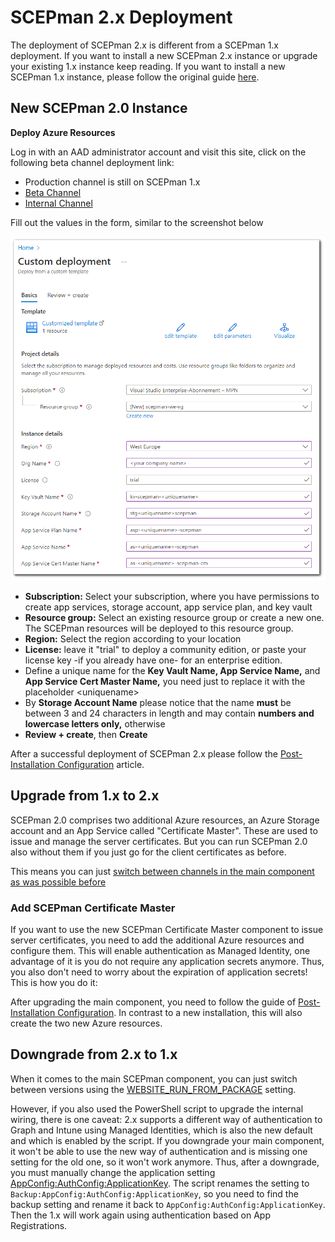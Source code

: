 # SCEPman 2.x Deployment

The deployment of SCEPman 2.x is different from a SCEPman 1.x deployment. If you want to install a new SCEPman 2.x instance or upgrade your existing 1.x instance keep reading. If you want to install a new SCEPman 1.x instance, please follow the original guide [here](trial-guide.md).

## New SCEPman 2.0 Instance

**Deploy Azure Resources**

Log in with an AAD administrator account and visit this site, click on the following beta channel deployment link:

* Production channel is still on SCEPman 1.x
* [Beta Channel](https://portal.azure.com/#create/Microsoft.Template/uri/https%3A%2F%2Fraw.githubusercontent.com%2Fscepman%2Finstall%2Fmaster%2Fazuredeploy-beta.json)&#x20;
* [Internal Channel](https://portal.azure.com/#create/Microsoft.Template/uri/https%3A%2F%2Fraw.githubusercontent.com%2Fscepman%2Finstall%2Fmaster%2Fazuredeploy-internal.json)

Fill out the values in the form, similar to the screenshot below

![](../.gitbook/assets/SCEPmanV2.0Deployment.png)

* **Subscription:** Select your subscription, where you have permissions to create app services, storage account, app service plan, and key vault
* **Resource group:** Select an existing resource group or create a new one. The SCEPman resources will be deployed to this resource group.
* **Region:** Select the region according to your location
* **License:** leave it "trial" to deploy a community edition, or paste your license key -if you already have one- for an enterprise edition.
* Define a unique name for the **Key Vault Name, App Service Name,** and **App Service Cert Master Name,** you need just to replace it with the placeholder \<uniquename>
* By **Storage Account Name** please notice that the name **must** be between 3 and 24 characters in length and may contain **numbers and lowercase letters only,** otherwise
* **Review + create**, then **Create**

After a successful deployment of SCEPman 2.x please follow the [Post-Installation Configuration](../scepman-configuration/post-installation-config.md) article.

## Upgrade from 1.x to 2.x

SCEPman 2.0 comprises two additional Azure resources, an Azure Storage account and an App Service called "Certificate Master". These are used to issue and manage the server certificates. But you can run SCEPman 2.0 also without them if you just go for the client certificates as before.

This means you can just [switch between channels in the main component as was possible before](../scepman-configuration/optional/application-artifacts.md)

### Add SCEPman Certificate Master

If you want to use the new SCEPman Certificate Master component to issue server certificates, you need to add the additional Azure resources and configure them. This will enable authentication as Managed Identity, one advantage of it is you do not require any application secrets anymore. Thus, you also don't need to worry about the expiration of application secrets! This is how you do it:

After upgrading the main component, you need to follow the guide of [Post-Installation Configuration](../scepman-configuration/post-installation-config.md). In contrast to a new installation, this will also create the two new Azure resources.

## Downgrade from 2.x to 1.x

When it comes to the main SCEPman component, you can just switch between versions using the [WEBSITE\_RUN\_FROM\_PACKAGE](../scepman-configuration/optional/application-artifacts.md#change-artifacts) setting.

However, if you also used the PowerShell script to upgrade the internal wiring, there is one caveat: 2.x supports a different way of authentication to Graph and Intune using Managed Identities, which is also the new default and which is enabled by the script. If you downgrade your main component, it won't be able to use the new way of authentication and is missing one setting for the old one, so it won't work anymore. Thus, after a downgrade, you must manually change the application setting [AppConfig:AuthConfig:ApplicationKey](../scepman-configuration/optional/application-settings/azure-ad.md#appconfig-authconfig-applicationkey). The script renames the setting to `Backup:AppConfig:AuthConfig:ApplicationKey`, so you need to find the backup setting and rename it back to `AppConfig:AuthConfig:ApplicationKey`. Then the 1.x will work again using authentication based on App Registrations.

##
